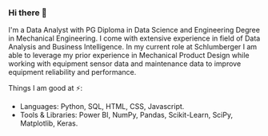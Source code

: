 ### Hi there 👋

<!--
**Gaurav-Katoch/Gaurav-Katoch** is a ✨ _special_ ✨ repository because its `README.md` (this file) appears on your GitHub profile.


Here are some ideas to get you started:

- 🔭 I’m currently working on ...
- 🌱 I’m currently learning ...
- 👯 I’m looking to collaborate on ...
- 🤔 I’m looking for help with ...
- 💬 Ask me about ...
- 📫 How to reach me: ...
- 😄 Pronouns: ...
- ⚡ Fun fact: ...
-->

I'm a Data Analyst with PG Diploma in Data Science and Engineering Degree in Mechanical Engineering. I come with extensive experience in field of Data Analysis and Business Intelligence. In my current role at Schlumberger I am able to leverage my prior experience in Mechanical Product Design while working with equipment sensor data and maintenance data to improve equipment reliability and performance.

Things I am good at ⚡:
- Languages: Python, SQL, HTML, CSS, Javascript.
- Tools & Libraries: Power BI, NumPy, Pandas, Scikit-Learn, SciPy, Matplotlib, Keras.
